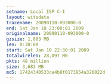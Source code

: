 ```yaml
---
setname: Local ISP C-I
layout: witsdata
tracename: 20090110-093000-0
end: Sat Jan 10 23:00:01 2009
originalname: 20090110-093000-0
gzsize: 1,883 MB
len: 0:30:00
start: Sat Jan 10 22:30:01 2009
totalwirelen: 28,097 MB
pkts: 48 million
size: 3,683 MB
md5: 17424340533ce4b8f0173854a326022d
---
```

